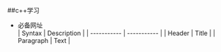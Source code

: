 ##c++学习  
- 必备网址  
| Syntax      | Description |
| ----------- | ----------- |
| Header      | Title       |
| Paragraph   | Text        |
